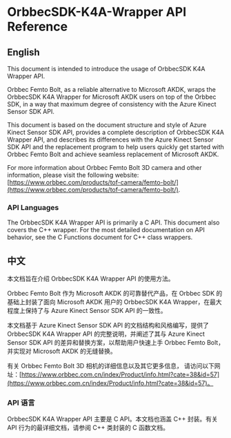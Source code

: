# OrbbecSDK-K4A-Wrapper API Reference

## English

This document is intended to introduce the usage of OrbbecSDK K4A Wrapper API.

Orbbec Femto Bolt, as a reliable alternative to Microsoft AKDK, wraps the OrbbecSDK K4A Wrapper for Microsoft AKDK users on top of the Orbbec SDK, in a way that maximum degree of consistency with the Azure Kinect Sensor SDK API.

This document is based on the document structure and style of Azure Kinect Sensor SDK API, provides a complete description of OrbbecSDK K4A Wrapper API, and describes its differences with the Azure Kinect Sensor SDK API and the replacement program to help users quickly get started with Orbbec Femto Bolt and achieve seamless replacement of Microsoft AKDK.

For more information about Orbbec Femto Bolt 3D camera and other information, please visit the following website:[https://www.orbbec.com/products/tof-camera/femto-bolt/](https://www.orbbec.com/products/tof-camera/femto-bolt/).

### API Languages

The OrbbecSDK K4A Wrapper API is primarily a C API. This document also covers the C++ wrapper. For the most detailed documentation on API behavior, see the C Functions document for C++ class wrappers.

## 中文

本文档旨在介绍 OrbbecSDK K4A Wrapper API 的使用方法。

Orbbec Femto Bolt 作为 Microsoft AKDK 的可靠替代产品，在 Orbbec SDK 的基础上封装了面向 Microsoft AKDK 用户的 OrbbecSDK K4A Wrapper，在最大程度上保持了与 Azure Kinect Sensor SDK API 的一致性。

本文档基于 Azure Kinect Sensor SDK API 的文档结构和风格编写，提供了 OrbbecSDK K4A Wrapper API 的完整说明，并阐述了其与 Azure Kinect Sensor SDK API 的差异和替换方案，以帮助用户快速上手 Orbbec Femto Bolt，并实现对 Microsoft AKDK 的无缝替换。

有关 Orbbec Femto Bolt 3D 相机的详细信息以及其它更多信息，
请访问以下网址：[https://www.orbbec.com.cn/index/Product/info.html?cate=38&id=57](https://www.orbbec.com.cn/index/Product/info.html?cate=38&id=57)。

### API 语言

OrbbecSDK K4A Wrapper API 主要是 C API。本文档也涵盖 C++ 封装。有关 API 行为的最详细文档，请参阅 C++ 类封装的 C 函数文档。
